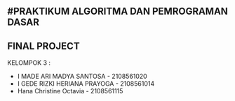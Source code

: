 #PRAKTIKUM ALGORITMA DAN PEMROGRAMAN DASAR
----
FINAL PROJECT
----
KELOMPOK 3 :
- I MADE ARI MADYA SANTOSA - 2108561020
- I GEDE RIZKI HERIANA PRAYOGA - 2108561014
- Hana Christine Octavia - 2108561115
